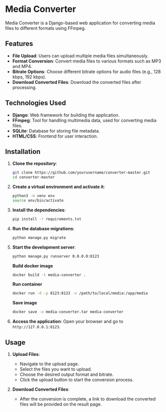 # Media Converter

Media Converter is a Django-based web application for converting media files to different formats using FFmpeg.

## Features

- **File Upload**: Users can upload multiple media files simultaneously.
- **Format Conversion**: Convert media files to various formats such as MP3 and MP4.
- **Bitrate Options**: Choose different bitrate options for audio files (e.g., 128 kbps, 192 kbps).
- **Download Converted Files**: Download the converted files after processing.

## Technologies Used

- **Django**: Web framework for building the application.
- **FFmpeg**: Tool for handling multimedia data, used for converting media files.
- **SQLite**: Database for storing file metadata.
- **HTML/CSS**: Frontend for user interaction.

## Installation

1. **Clone the repository**:
    ```bash
    git clone https://github.com/yourusername/converter-master.git
    cd converter-master
    ```

2. **Create a virtual environment and activate it**:
    ```bash
    python3 -m venv env
    source env/bin/activate
    ```

3. **Install the dependencies**:
    ```bash
    pip install -r requirements.txt
    ```

4. **Run the database migrations**:
    ```bash
    python manage.py migrate
    ```

5. **Start the development server**:
    ```bash
    python manage.py runserver 0.0.0.0:8123
    ```

    **Build docker image**
    ```bash
    docker build -t media-converter .
    ```

    **Run container**
    ```bash
    docker run -d -p 8123:8123 -v /path/to/local/media:/app/media
    ```

    **Save image**
    ```bash
    docker save -o media-converter.tar media-converter
    ```

6. **Access the application**:
    Open your browser and go to `http://127.0.0.1:8123`.

## Usage

1. **Upload Files**:
    - Navigate to the upload page.
    - Select the files you want to upload.
    - Choose the desired output format and bitrate.
    - Click the upload button to start the conversion process.

2. **Download Converted Files**:
    - After the conversion is complete, a link to download the converted files will be provided on the result page.

